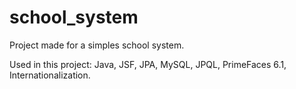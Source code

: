 # school_system
Project made for a simples school system.

Used in this project: Java, JSF, JPA, MySQL, JPQL, PrimeFaces 6.1, Internationalization.
